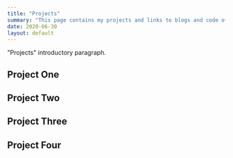 ```yaml
---
title: "Projects"
summary: "This page contains my projects and links to blogs and code of the projects"
date: 2020-06-30
layout: default
---
```


"Projects" introductory paragraph.

## Project One

## Project Two

## Project Three

## Project Four
